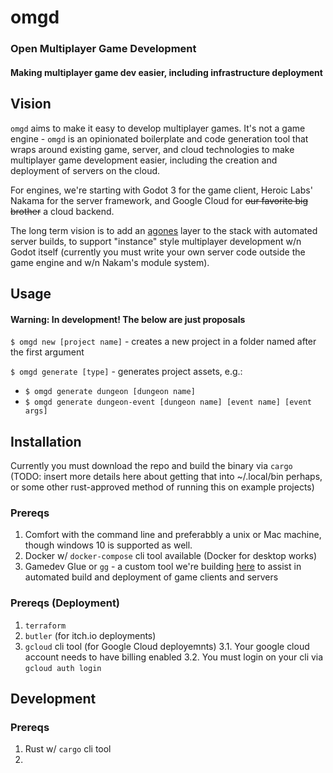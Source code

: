 # omgd
### Open Multiplayer Game Development

#### Making multiplayer game dev easier, including infrastructure deployment

## Vision

`omgd` aims to make it easy to develop multiplayer games. It's not a game engine - `omgd` is an opinionated boilerplate and code generation tool that wraps around existing game, server, and cloud technologies to make multiplayer game development easier, including the creation and deployment of servers on the cloud.

For engines, we're starting with Godot 3 for the game client, Heroic Labs' Nakama for the server framework, and Google Cloud for ~~our favorite big brother~~ a cloud backend.

The long term vision is to add an [agones](https://agones.dev/site/) layer to the stack with automated server builds, to support "instance" style multiplayer development w/n Godot itself (currently you must write your own server code outside the game engine and w/n Nakam's module system).

## Usage
#### Warning: In development! The below are just proposals

`$ omgd new [project name]` - creates a new project in a folder named after the first argument

`$ omgd generate [type]` - generates project assets, e.g.:
- `$ omgd generate dungeon [dungeon name]`
- `$ omgd generate dungeon-event [dungeon name] [event name] [event args]`

## Installation

Currently you must download the repo and build the binary via `cargo` (TODO: insert more details here about getting that into ~/.local/bin perhaps, or some other rust-approved method of running this on example projects)

### Prereqs

1. Comfort with the command line and preferabbly a unix or Mac machine, though windows 10 is supported as well.
2. Docker w/ `docker-compose` cli tool available (Docker for desktop works)
3. Gamedev Glue or `gg` - a custom tool we're building [here](https://github.com/newnoiseworks/gg) to assist in automated build and deployment of game clients and servers


### Prereqs (Deployment)
1. `terraform`
2. `butler` (for itch.io deployments)
3. `gcloud` cli tool (for Google Cloud deployemnts)
  3.1. Your google cloud account needs to have billing enabled
  3.2. You must login on your cli via `gcloud auth login`


## Development

### Prereqs

1. Rust w/ `cargo` cli tool
2. 
